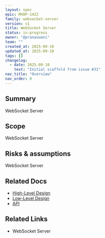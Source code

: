 ```yaml
---
layout: spec
epic: MXOP-1422
family: websocket-server
version: v1
title: WebSocket Server
status: in-progress
owner: "@pranavwani"
team: ""
created_at: 2025-09-10
updated_at: 2025-09-10
tags: []
changelog:
  - date: 2025-09-10
    text: "Initial scaffold from issue #31"
nav_title: "Overview"
nav_order: 0
---
```

## Summary
WebSocket Server

## Scope
WebSocket Server

## Risks & assumptions
WebSocket Server

## Related Docs
- [High-Level Design](./hld.md)
- [Low-Level Design](./lld.md)
- [API](./api.md)

## Related Links
- WebSocket Server
